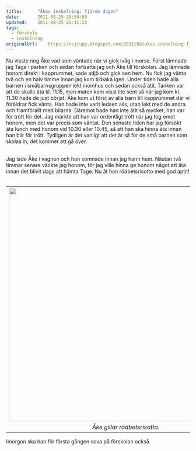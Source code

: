 ```yaml
---
title:		"Åkes inskolning: fjärde dagen"
date:		2011-08-25 20:54:00
updated:	2011-08-25 21:11:22
tags: 
  - förskola
  - inskolning	
originalUrl:	https://nejtupp.blogspot.com/2011/08/akes-inskolning-fjarde-dagen.html
---
```


Nu visste nog Åke vad som väntade när vi gick ivåg i morse. Först lämnade jag Tage i parken och sedan fortsatte jag och Åke till förskolan. Jag lämnade honom direkt i kapprummet, sade adjö och gick sen hem. Nu fick jag vänta två och en halv timme innan jag kom tillbaka igen. Under tiden hade alla barnen i småbarnsgruppen lekt inomhus och sedan också ätit. Tanken var att de skulle äta kl. 11.15, men maten kom visst lite sent så när jag kom kl. 11.30 hade de just börjat. Åke kom ut först av alla barn till kapprummet där vi föräldrar fick vänta. Han hade inte varit ledsen alls, utan lekt med de andra och framförallt med bilarna. Däremot hade han inte ätit så mycket, han var för trött för det. Jag märkte att han var ordentligt trött när jag tog emot honom, men det var precis som väntat. Den senaste tiden har jag försökt äta lunch med honom vid 10.30 eller 10.45, så att han ska hinna äta innan han blir för trött. Tydligen är det vanligt att det är så för de små barnen som skolas in, det kommer att gå över.<br><div class="separator" style="clear: both; text-align: center;"><br></div>Jag lade Åke i vagnen och han somnade innan jag hann hem. Nästan två timmar senare väckte jag honom, för jag ville hinna ge honom något att äta innan det blivit dags att hämta Tage. Nu åt han rödbetsrisotto med god aptit!<br><br><table align="center" cellpadding="0" cellspacing="0" class="tr-caption-container" style="margin-left: auto; margin-right: auto; text-align: center;"><tbody>
 <tr><td style="text-align: center;"><img src="../../../../img/Inskolning+fo%25CC%2588r+A%25CC%258Ake-_MG_8403.jpg" width="640"></td></tr>
 <tr><td class="tr-caption" style="text-align: center;"><i>Åke gillar rödbetsrisotto.</i></td></tr>
 </tbody></table>Imorgon ska han för första gången sova på förskolan också.
<!-- no comments on this post -->